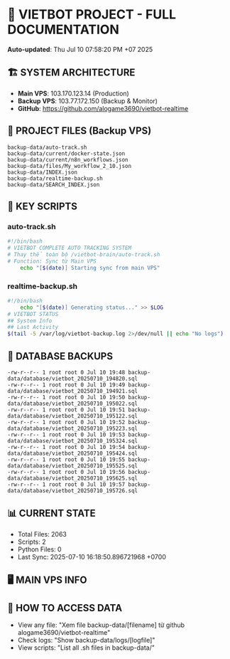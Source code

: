 # 🤖 VIETBOT PROJECT - FULL DOCUMENTATION
**Auto-updated**: Thu Jul 10 07:58:20 PM +07 2025

## 🏗️ SYSTEM ARCHITECTURE
- **Main VPS**: 103.170.123.14 (Production)
- **Backup VPS**: 103.77.172.150 (Backup & Monitor)
- **GitHub**: https://github.com/alogame3690/vietbot-realtime

## 📁 PROJECT FILES (Backup VPS)
```
backup-data/auto-track.sh
backup-data/current/docker-state.json
backup-data/current/n8n_workflows.json
backup-data/files/My_workflow_2_10.json
backup-data/INDEX.json
backup-data/realtime-backup.sh
backup-data/SEARCH_INDEX.json
```

## 🔧 KEY SCRIPTS
### auto-track.sh
```bash
#!/bin/bash
# VIETBOT COMPLETE AUTO TRACKING SYSTEM
# Thay thế toàn bộ /vietbot-brain/auto-track.sh
# Function: Sync từ Main VPS
    echo "[$(date)] Starting sync from main VPS"
```
### realtime-backup.sh
```bash
#!/bin/bash
    echo "[$(date)] Generating status..." >> $LOG
# VIETBOT STATUS
## System Info
## Last Activity
$(tail -5 /var/log/vietbot-backup.log 2>/dev/null || echo "No logs")
```

## 💾 DATABASE BACKUPS
```
-rw-r--r-- 1 root root 0 Jul 10 19:48 backup-data/database/vietbot_20250710_194820.sql
-rw-r--r-- 1 root root 0 Jul 10 19:49 backup-data/database/vietbot_20250710_194921.sql
-rw-r--r-- 1 root root 0 Jul 10 19:50 backup-data/database/vietbot_20250710_195022.sql
-rw-r--r-- 1 root root 0 Jul 10 19:51 backup-data/database/vietbot_20250710_195122.sql
-rw-r--r-- 1 root root 0 Jul 10 19:52 backup-data/database/vietbot_20250710_195223.sql
-rw-r--r-- 1 root root 0 Jul 10 19:53 backup-data/database/vietbot_20250710_195324.sql
-rw-r--r-- 1 root root 0 Jul 10 19:54 backup-data/database/vietbot_20250710_195424.sql
-rw-r--r-- 1 root root 0 Jul 10 19:55 backup-data/database/vietbot_20250710_195525.sql
-rw-r--r-- 1 root root 0 Jul 10 19:56 backup-data/database/vietbot_20250710_195625.sql
-rw-r--r-- 1 root root 0 Jul 10 19:57 backup-data/database/vietbot_20250710_195726.sql
```

## 📊 CURRENT STATE
- Total Files: 2063
- Scripts: 2
- Python Files: 0
- Last Sync: 2025-07-10 16:18:50.896721968 +0700

## 🖥️ MAIN VPS INFO


## 🚨 HOW TO ACCESS DATA
- View any file: "Xem file backup-data/[filename] từ github alogame3690/vietbot-realtime"
- Check logs: "Show backup-data/logs/[logfile]"
- View scripts: "List all .sh files in backup-data/"

